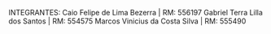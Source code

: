 INTEGRANTES:
Caio Felipe de Lima Bezerra | RM: 556197
Gabriel Terra Lilla dos Santos | RM: 554575 
Marcos Vinicius da Costa Silva | RM: 555490
